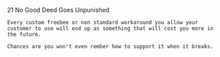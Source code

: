 21 No Good Deed Goes Unpunished


    Every custom freebee or non standard workaround you allow your customer to use will end up as something that will cost you more in the future.  
    
    Chances are you won't even rember how to support it when it breaks.
